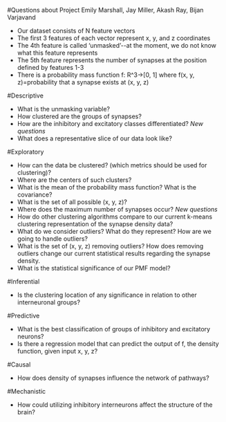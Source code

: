 #Questions about Project
Emily Marshall, Jay Miller, Akash Ray, Bijan Varjavand

- Our dataset consists of N feature vectors
- The first 3 features of each vector represent x, y, and z coordinates
- The 4th feature is called ‘unmasked’--at the moment, we do not know what this feature represents
- The 5th feature represents the number of synapses at the position defined by features 1-3
- There is a probability mass function f: R^3→[0, 1] where f(x, y, z)=probability that a synapse exists at (x, y, z)

#Descriptive
- What is the unmasking variable?
- How clustered are the groups of synapses?
- How are the inhibitory and excitatory classes differentiated?
  *New questions*
- What does a representative slice of our data look like?

#Exploratory
- How can the data be clustered? (which metrics should be used for clustering)?
- Where are the centers of such clusters?
- What is the mean of the probability mass function? What is the covariance?
- What is the set of all possible (x, y, z)?
- Where does the maximum number of synapses occur?
  *New questions*
- How do other clustering algorithms compare to our current k-means clustering representation of the synapse density data?
- What do we consider outliers? What do they represent? How are we going to handle outliers?
- What is the set of (x, y, z) removing outliers? How does removing outliers change our current statistical results regarding the synapse density.
- What is the statistical significance of our PMF model?
  

#Inferential
- Is the clustering location of any significance in relation to other interneuronal groups?

#Predictive
- What is the best classification of groups of inhibitory and excitatory neurons?
- Is there a regression model that can predict the output of f, the density function, given input x, y, z? 

#Causal
- How does density of synapses influence the network of pathways?

#Mechanistic
- How could utilizing inhibitory interneurons affect the structure of the brain?
